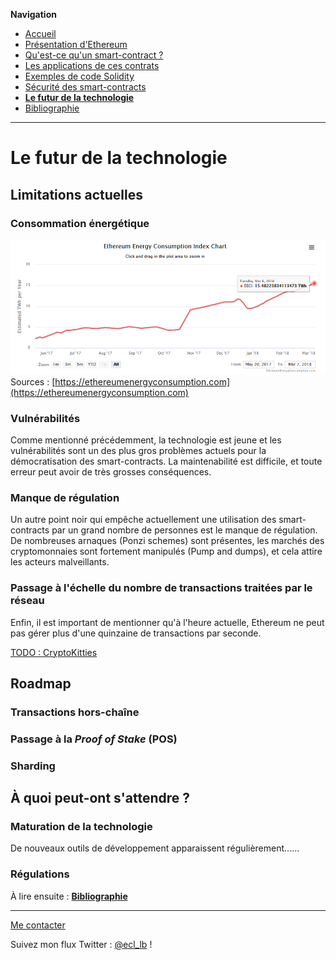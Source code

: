 **Navigation**
* [Accueil](index.html)
* [Présentation d'Ethereum](ethereum.html)
* [Qu'est-ce qu'un smart-contract ?](smartcontracts.html)
* [Les applications de ces contrats](applications.html)
* [Exemples de code Solidity](exemples.html)
* [Sécurité des smart-contracts](securite.html)
* [**Le futur de la technologie**](futur.html)
* [Bibliographie](bibliographie.html)

___
# Le futur de la technologie

## Limitations actuelles

### Consommation énergétique

![Évolution de la consommation énergétique d'Ethereum](ethereum_consommation.png)
Sources : [https://ethereumenergyconsumption.com](https://ethereumenergyconsumption.com)

### Vulnérabilités

Comme mentionné précédemment, la technologie est jeune et les vulnérabilités sont un des plus gros problèmes actuels
pour la démocratisation des smart-contracts. La maintenabilité est difficile, et toute erreur peut avoir de très grosses
conséquences.

### Manque de régulation

Un autre point noir qui empêche actuellement une utilisation des smart-contracts par un grand nombre de personnes est le manque de régulation.
De nombreuses arnaques (Ponzi schemes) sont présentes, les marchés des cryptomonnaies sont fortement manipulés (Pump and dumps), et cela attire les
acteurs malveillants.

### Passage à l'échelle du nombre de transactions traitées par le réseau

Enfin, il est important de mentionner qu'à l'heure actuelle, Ethereum ne peut pas gérer plus d'une quinzaine de transactions par seconde.

[TODO : CryptoKitties]()



## Roadmap

### Transactions hors-chaîne



### Passage à la _Proof of Stake_ (POS)



### Sharding





## À quoi peut-ont s'attendre ?

### Maturation de la technologie

De nouveaux outils de développement apparaissent régulièrement......


### Régulations





À lire ensuite : [**Bibliographie**](bibliographie.html)

___
[Me contacter](mailto://leo.besancon@ecl14.ec-lyon.fr)

Suivez mon flux Twitter : [@ecl_lb](https://twitter.com/ecl_lb) !
